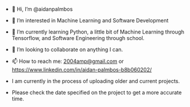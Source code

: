 - 👋 Hi, I’m @aidanpalmbos
- 👀 I’m interested in Machine Learning and Software Development
- 🌱 I’m currently learning Python, a little bit of Machine Learning through Tensorflow, and Software Engineering through school.
- 💞️ I’m looking to collaborate on anything I can.
- 📫 How to reach me: 2004amp@gmail.com or https://www.linkedin.com/in/aidan-palmbos-b8b060202/

- I am currently in the process of uploading older and current projects. 
- Please check the date specified on the project to get a more accurate time.

<!---
aidanpalmbos/aidanpalmbos is a ✨ special ✨ repository because its `README.md` (this file) appears on your GitHub profile.
You can click the Preview link to take a look at your changes.
--->
